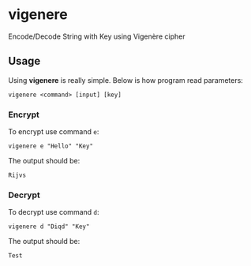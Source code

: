 # vigenere
Encode/Decode String with Key using Vigenère cipher

## Usage
Using **vigenere** is really simple. Below is how program read parameters:
```
vigenere <command> [input] [key]
```
### Encrypt
To encrypt use command `e`:
```
vigenere e "Hello" "Key"
```
The output should be:
```
Rijvs
```

### Decrypt
To decrypt use command `d`:
```
vigenere d "Diqd" "Key"
```
The output should be:
```
Test
```
